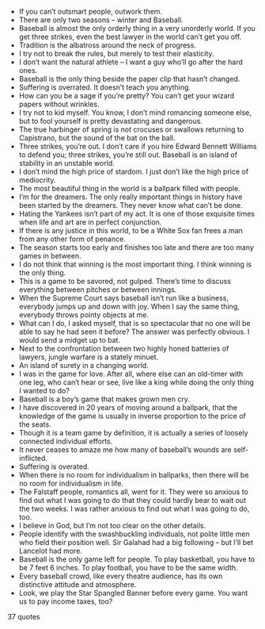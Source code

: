  - If you can’t outsmart people, outwork them.
 - There are only two seasons – winter and Baseball.
 - Baseball is almost the only orderly thing in a very unorderly world. If you get three strikes, even the best lawyer in the world can’t get you off.
 - Tradition is the albatross around the neck of progress.
 - I try not to break the rules, but merely to test their elasticity.
 - I don’t want the natural athlete – I want a guy who’ll go after the hard ones.
 - Baseball is the only thing beside the paper clip that hasn’t changed.
 - Suffering is overrated. It doesn’t teach you anything.
 - How can you be a sage if you’re pretty? You can’t get your wizard papers without wrinkles.
 - I try not to kid myself. You know, I don’t mind romancing someone else, but to fool yourself is pretty devastating and dangerous.
 - The true harbinger of spring is not crocuses or swallows returning to Capistrano, but the sound of the bat on the ball.
 - Three strikes, you’re out. I don’t care if you hire Edward Bennett Williams to defend you; three strikes, you’re still out. Baseball is an island of stability in an unstable world.
 - I don’t mind the high price of stardom. I just don’t like the high price of mediocrity.
 - The most beautiful thing in the world is a ballpark filled with people.
 - I’m for the dreamers. The only really important things in history have been started by the dreamers. They never know what can’t be done.
 - Hating the Yankees isn’t part of my act. It is one of those exquisite times when life and art are in perfect conjunction.
 - If there is any justice in this world, to be a White Sox fan frees a man from any other form of penance.
 - The season starts too early and finishes too late and there are too many games in between.
 - I do not think that winning is the most important thing. I think winning is the only thing.
 - This is a game to be savored, not gulped. There’s time to discuss everything between pitches or between innings.
 - When the Supreme Court says baseball isn’t run like a business, everybody jumps up and down with joy. When I say the same thing, everybody throws pointy objects at me.
 - What can I do, I asked myself, that is so spectacular that no one will be able to say he had seen it before? The answer was perfectly obvious. I would send a midget up to bat.
 - Next to the confrontation between two highly honed batteries of lawyers, jungle warfare is a stately minuet.
 - An island of surety in a changing world.
 - I was in the game for love. After all, where else can an old-timer with one leg, who can’t hear or see, live like a king while doing the only thing I wanted to do?
 - Baseball is a boy’s game that makes grown men cry.
 - I have discovered in 20 years of moving around a ballpark, that the knowledge of the game is usually in inverse proportion to the price of the seats.
 - Though it is a team game by definition, it is actually a series of loosely connected individual efforts.
 - It never ceases to amaze me how many of baseball’s wounds are self-inflicted.
 - Suffering is overated.
 - When there is no room for individualism in ballparks, then there will be no room for individualism in life.
 - The Falstaff people, romantics all, went for it. They were so anxious to find out what I was going to do that they could hardly bear to wait out the two weeks. I was rather anxious to find out what I was going to do, too.
 - I believe in God, but I’m not too clear on the other details.
 - People identify with the swashbuckling individuals, not polite little men who field their position well. Sir Galahad had a big following – but I’ll bet Lancelot had more.
 - Baseball is the only game left for people. To play basketball, you have to be 7 feet 6 inches. To play football, you have to be the same width.
 - Every baseball crowd, like every theatre audience, has its own distinctive attitude and atmosphere.
 - Look, we play the Star Spangled Banner before every game. You want us to pay income taxes, too?

37 quotes